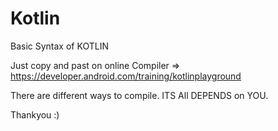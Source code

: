 # Kotlin
Basic Syntax of KOTLIN 

Just copy and past on online Compiler => https://developer.android.com/training/kotlinplayground

There are different ways to compile. 
ITS All DEPENDS on YOU.

Thankyou :)
